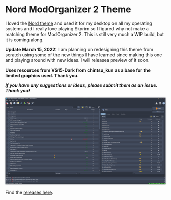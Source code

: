 # Nord ModOrganizer 2 Theme

I loved the [Nord theme](https://www.nordtheme.com/) and used it for my desktop on all my operating systems and I really love playing Skyrim so I figured why not make a matching theme for ModOrganizer 2. This is still very much a WIP build, but it is coming along.

**Update March 15, 2022:** I am planning on redesigning this theme from scratch using some of the new things I have learned since making this one and playing around with new ideas. I will releasea preview of it soon.

**Uses resources from VS15-Dark from chintsu_kun as a base for the limited graphics used. Thank you.**

**_If you have any suggestions or ideas, please submit them as an issue. Thank you!_**

<img src="./screenshot/Screenshot3.png" alt="screenshot" width="700"/>

Find the [releases here](https://github.com/jennykitten78/nord-mo2-theme/releases).
